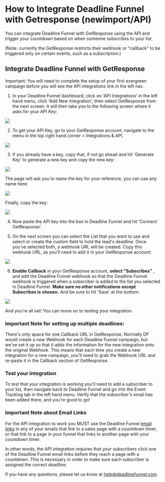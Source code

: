 # How to Integrate Deadline Funnel with Getresponse \(newimport/API\)

You can integrate Deadline Funnel with GetResponse using the API and trigger your countdown based on when someone subscribes to your list.

\(Note: currently the GetResponse restricts their webhook or "callback" to be triggered only on certain events, such as a subscription.\)

## Integrate Deadline Funnel with GetResponse

Important: You will need to complete the setup of your first evergreen campaign before you will see the API integrations link in the left nav.

1. In your Deadline Funnel dashboard, click on 'API Integrations' in the left hand menu, click 'Add New Integration', then select GetResponse from the next screen. It will then take you to the following screen where it asks for your API Key:

![](https://s3.amazonaws.com/helpscout.net/docs/assets/53974d6ce4b0c76107b109d1/images/5ba16ad22c7d3a16370f410b/file-owysWkcXUg.png)

2. To get your API Key, go to your GetResponse account, navigate to the menu in the top right hand corner &gt; Integrations & API.

![](https://s3.amazonaws.com/helpscout.net/docs/assets/53974d6ce4b0c76107b109d1/images/5d14b7f32c7d3a6ebd22a0c8/file-0pSL0lUrnX.jpg)

3. If you already have a key, copy that, if not go ahead and hit 'Generate Key' to generate a new key and copy the new key:

![](https://s3.amazonaws.com/helpscout.net/docs/assets/53974d6ce4b0c76107b109d1/images/5d14b80d04286305cb87c850/file-vZuVyWGzRD.jpg)

The page will ask you to name the key for your reference, you can use any name here:

![](https://s3.amazonaws.com/helpscout.net/docs/assets/53974d6ce4b0c76107b109d1/images/5d14b86a04286305cb87c853/file-ykxtXqEEy0.jpg)

Finally, copy the key:

![](https://s3.amazonaws.com/helpscout.net/docs/assets/53974d6ce4b0c76107b109d1/images/5d14b87604286305cb87c854/file-FoPqxsVY3x.jpg)

4. Now paste the API key into the box in Deadline Funnel and hit 'Connect GetResponse'.

5. On the next screen you can select the List that you want to use and select or create the custom field to hold the lead's deadline. Once you've selected both, a webhook URL will be created. Copy this webhook URL, as you'll need to add it in your GetResponse account:

![](https://s3.amazonaws.com/helpscout.net/docs/assets/53974d6ce4b0c76107b109d1/images/5ba16f3c0428631d7a8b4f33/file-p0ZgJZp7x8.png)

6. **Enable Callback** in your GetResponse account, **select "Subscribes"** , and add the Deadline Funnel webhook so that the Deadline Funnel webhook is triggered when a subscriber is added to the list you selected in Deadline Funnel. **Make sure no other notifications except Subscribes is chosen.** And be sure to hit 'Save' at the bottom:

![](https://s3.amazonaws.com/helpscout.net/docs/assets/53974d6ce4b0c76107b109d1/images/5d1cea2a2c7d3a5cd38e95c1/file-uJcloxDQMy.jpg)

And you're all set! You can move on to testing your integration.

### Important Note for setting up multiple deadlines:

There's only space for one Callback URL in GetResponse. Normally DF would create a new Webhook for each Deadline Funnel campaign, but we've set it up so that it adds the information for the new integration onto the original Webhook. This means that each time you create a new integration for a new campaign, you'll need to grab the Webhook URL and re-paste it in the Callback section of GetResponse.

### Test your integration

To test that your integration is working you'll need to add a subscriber to your list, then navigate back to Deadline Funnel and go into the Event Tracking tab in the left hand menu. Verify that the subscriber's email has been added there, and you're good to go!

### Important Note about Email Links

For the API integration to work you MUST use the Deadline Funnel [email links](http://documentation.deadlinefunnel.com/article/16-expiring-links) in any of your emails that link to a sales page with a countdown timer, or that link to a page in your funnel that links to another page with your countdown timer.

In other words, the API integration requires that your subscribers click one of the Deadline Funnel email links before they reach a page with a countdown. This is necessary in order to make sure each subscriber is assigned the correct deadline.

If you have any questions, please let us know at [help@deadlinefunnel.com](mailto:mailto:help@deadlinefunnel.com)

